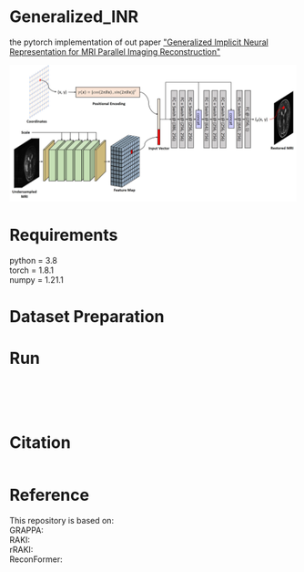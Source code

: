# Generalized_INR  
the pytorch implementation of out paper ["Generalized Implicit Neural Representation for MRI Parallel Imaging Reconstruction"](http://)

![Overview_of_Generalized_INR](./multi_scale_recon/model.jpg)

# Requirements  
python = 3.8  
torch = 1.8.1  
numpy = 1.21.1  

# Dataset Preparation 

# Run
```bash

```
```bash

```
```bash

```
```bash

```
```bash

```

# Citation  
```bash

```

# Reference

This repository is based on:  
GRAPPA:  
RAKI:  
rRAKI:  
ReconFormer:  
